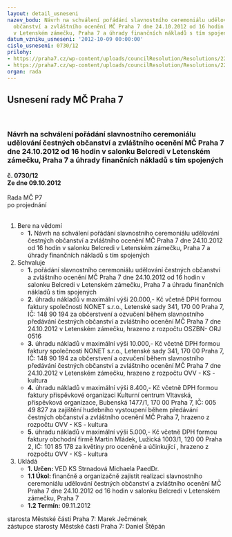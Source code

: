 ```yaml
---
layout: detail_usneseni
nazev_bodu: Návrh na schválení pořádání slavnostního ceremoniálu udělování čestných
  občanství a zvláštního ocenění MČ Praha 7 dne 24.10.2012 od 16 hodin v salonku Belcredi
  v Letenském zámečku, Praha 7 a úhrady finančních nákladů s tím spojených
datum_vzniku_usneseni: '2012-10-09 00:00:00'
cislo_usneseni: 0730/12
prilohy:
- https://praha7.cz/wp-content/uploads/councilResolution/Resolutions/22460/52-12-usnesenirmc2012082110271018.doc
- https://praha7.cz/wp-content/uploads/councilResolution/Resolutions/22460/52-12-usnesenizmc2012090315220241.doc
organ: rada
---
```

<div id="ucUsn_pList" class="usn">
	<span><h2>Usnesení rady MČ Praha 7 </h2>
<br></span><div class="standBody">
<span><h3>Návrh na schválení pořádání slavnostního ceremoniálu udělování čestných občanství a zvláštního ocenění MČ Praha 7 dne 24.10.2012 od 16 hodin v salonku Belcredi v Letenském zámečku, Praha 7 a úhrady finančních nákladů s tím spojených</h3></span><div class="center">
		<strong>č. 0730/12</strong><br>
	</div>
<div class="center">
		<strong>Ze dne 09.10.2012</strong><br><br>
	</div>Rada MČ P7<br> po projednání<br><br><ol>
<li>Bere na vědomí<ul><li>
<strong>1.</strong> Návrh na schválení pořádání slavnostního ceremoniálu udělování čestných občanství a zvláštního ocenění MČ Praha 7 dne 24.10.2012 od 16 hodin v salonku Belcredi v Letenském zámečku, Praha 7 a úhrady finančních nákladů s tím spojených</li></ul>
</li>
<li>Schvaluje<ul>
<li>
<strong>1.</strong> pořádání slavnostního ceremoniálu udělování čestných občanství a zvláštního ocenění MČ Praha 7 dne 24.10.2012 od 16 hodin v salonku Belcredi v Letenském zámečku, Praha 7 a úhradu finančních nákladů s tím spojených</li>
<li>
<strong>2.</strong> úhradu nákladů v maximální výši 20.000,- Kč včetně DPH formou faktury společnosti NONET s.r.o., Letenské sady 341, 170 00 Praha 7, IČ: 148 90 194 za občerstvení a ozvučení během slavnostního předávání čestných občanství a zvláštního ocenění MČ Praha 7 dne 24.10.2012 v Letenském zámečku, hrazeno z rozpočtu OSZBN- ORJ 0516</li>
<li>
<strong>3.</strong> úhradu nákladů v maximální výši 10.000,- Kč včetně DPH formou faktury společnosti NONET s.r.o., Letenské sady 341, 170 00 Praha 7, IČ: 148 90 194 za občerstvení a ozvučení během slavnostního předávání čestných občanství a zvláštního ocenění MČ Praha 7 dne 24.10.2012 v Letenském zámečku, hrazeno z rozpočtu OVV - KS - kultura</li>
<li>
<strong>4.</strong> úhradu nákladů v maximální výši 8.400,- Kč včetně DPH formou faktury příspěvkové organizaci Kulturní centrum Vltavská, příspěvková organizace, Bubenská 1477/1, 170 00 Praha 7, IČ: 005 49 827 za zajištění hudebního vystoupení během předávání čestných občanství a zvláštního ocenění MČ Praha 7, hrazeno z rozpočtu OVV - KS - kultura</li>
<li>
<strong>5.</strong> úhradu nákladů v maximální výši 5.000,- Kč včetně DPH formou faktury obchodní firmě Martin Mládek, Lužická 1003/1, 120 00 Praha 2, IČ: 101 85 178 za květiny pro oceněné a účinkující , hrazeno z rozpočtu OVV - KS - kultura</li>
</ul>
</li>
<li>Ukládá<ul>
<li>
<strong>1. Určen: </strong>VED KS Strnadová Michaela PaedDr.</li>
<li>
<strong>1.1 Úkol: </strong>finančně a organizačně zajistit realizaci slavnostního ceremoniálu udělování čestných občanství a zvláštního ocenění MČ Praha 7 dne 24.10.2012 od 16 hodin v salonku Belcredi v Letenském zámečku, Praha 7</li>
<li>
<strong>1.2 Termín: </strong>09.11.2012</li>
</ul>
</li>
</ol>starosta Městské části Praha 7: Marek Ječmének<br>zástupce starosty Městské části Praha 7: Daniel Štěpán 
</div>
</div>